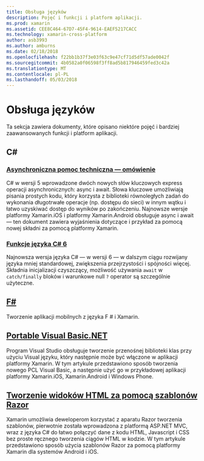 ```yaml
---
title: Obsługa języków
description: Pojęć i funkcji i platform aplikacji.
ms.prod: xamarin
ms.assetid: CEE8C464-67D7-45F4-9614-EAEF5217CACC
ms.technology: xamarin-cross-platform
author: asb3993
ms.author: amburns
ms.date: 02/18/2018
ms.openlocfilehash: f22bb1b37f3e03f63c9e47cf71d5df57ade0042f
ms.sourcegitcommit: 4b0582a0f06598f3ff8ad5b817946459fed3c42a
ms.translationtype: MT
ms.contentlocale: pl-PL
ms.lasthandoff: 05/03/2018
---
```

# <a name="language-support"></a>Obsługa języków

Ta sekcja zawiera dokumenty, które opisano niektóre pojęć i bardziej zaawansowanych funkcji i platform aplikacji.

## <a name="c"></a>C# 
###  <a name="async-support-overviewcross-platformplatformasyncmd"></a>[Asynchroniczna pomoc techniczna — omówienie](~/cross-platform/platform/async.md)

C# w wersji 5 wprowadzone dwóch nowych słów kluczowych express operacji asynchronicznych: async i await. Słowa kluczowe umożliwiają pisania prostych kodu, który korzysta z biblioteki równoległych zadań do wykonania długotrwałe operacje (np. dostępu do sieci) w innym wątku i łatwo uzyskiwać dostęp do wyników po zakończeniu. Najnowsze wersje platformy Xamarin.iOS i platformy Xamarin.Android obsługuje async i await — ten dokument zawiera wyjaśnienia dotyczące i przykład za pomocą nowej składni za pomocą platformy Xamarin.

### <a name="c-6-language-featurescross-platformplatformcsharp-sixmd"></a>[Funkcje języka C# 6](~/cross-platform/platform/csharp-six.md)

Najnowsza wersja języka C# — w wersji 6 — w dalszym ciągu rozwijany języka mniej standardowej, zwiększenia przejrzystości i spójności więcej. Składnia inicjalizacji czyszczący, możliwość używania `await` w `catch/finally` bloków i warunkowe null `?` operator są szczególnie użyteczne.

## <a name="ffsharpindexmd"></a>[F#](fsharp/index.md)

Tworzenie aplikacji mobilnych z języka F # i Xamarin.

##  <a name="portable-visual-basicnetcross-platformplatformvisual-basicindexmd"></a>[Portable Visual Basic.NET](~/cross-platform/platform/visual-basic/index.md)

Program Visual Studio obsługuje tworzenie przenośnej biblioteki klas przy użyciu Visual języku, który następnie może być włączone w aplikacji platformy Xamarin. W tym artykule przedstawiono sposób tworzenia nowego PCL Visual Basic, a następnie użyć go w przykładowej aplikacji platformy Xamarin.iOS, Xamarin.Android i Windows Phone.

##  <a name="building-html-views-using-razor-templatescross-platformplatformrazor-html-templatesindexmd"></a>[Tworzenie widoków HTML za pomocą szablonów Razor](~/cross-platform/platform/razor-html-templates/index.md)

Xamarin umożliwia deweloperom korzystać z aparatu Razor tworzenia szablonów, pierwotnie została wprowadzona z platformą ASP.NET MVC, wraz z języka C# do łatwo połączyć dane z kodu HTML, Javascript i CSS bez proste ręcznego tworzenia ciągów HTML w kodzie.
W tym artykule przedstawiono sposób użycia szablonów Razor za pomocą platformy Xamarin dla systemów Android i iOS.
